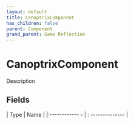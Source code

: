 ```yaml
---
layout: default
title: CanoptrixComponent
has_children: false
parent: Component
grand_parent: Game Reflection
---
```

# CanoptrixComponent
Description 

## Fields
| Type | Name |
|:------------ - | : -------------- |
